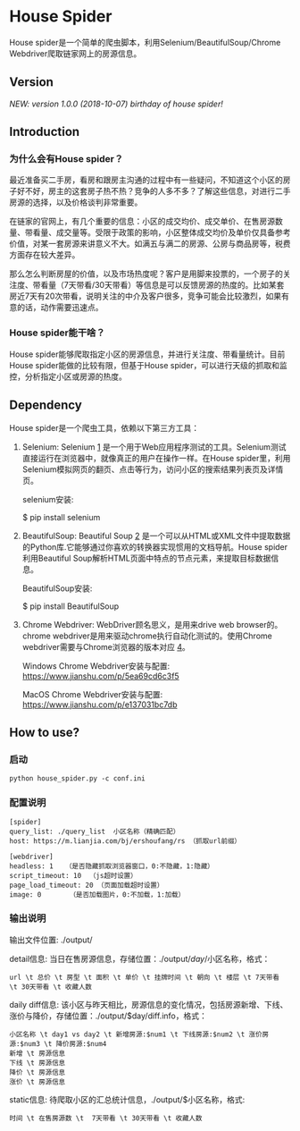 # House Spider 

House spider是一个简单的爬虫脚本，利用Selenium/BeautifulSoup/Chrome Webdriver爬取链家网上的房源信息。

## Version

*NEW: version 1.0.0 (2018-10-07) birthday of house spider!*

## Introduction

### 为什么会有House spider？

最近准备买二手房，看房和跟房主沟通的过程中有一些疑问，不知道这个小区的房子好不好，房主的这套房子热不热？竞争的人多不多？了解这些信息，对进行二手房源的选择，以及价格谈判非常重要。

在链家的官网上，有几个重要的信息：小区的成交均价、成交单价、在售房源数量、带看量、成交量等。受限于政策的影响，小区整体成交均价及单价仅具备参考价值，对某一套房源来讲意义不大。如满五与满二的房源、公房与商品房等，税费方面存在较大差异。

那么怎么判断房屋的价值，以及市场热度呢？客户是用脚来投票的，一个房子的关注度、带看量（7天带看/30天带看）等信息是可以反馈房源的热度的。比如某套房近7天有20次带看，说明关注的中介及客户很多，竞争可能会比较激烈，如果有意的话，动作需要迅速点。

### House spider能干啥？

House spider能够爬取指定小区的房源信息，并进行关注度、带看量统计。目前House spider能做的比较有限，但基于House spider，可以进行天级的抓取和监控，分析指定小区或房源的热度。

## Dependency

House spider是一个爬虫工具，依赖以下第三方工具：

1. Selenium: Selenium [1] 是一个用于Web应用程序测试的工具。Selenium测试直接运行在浏览器中，就像真正的用户在操作一样。在House spider里，利用Selenium模拟网页的翻页、点击等行为，访问小区的搜索结果列表页及详情页。

    selenium安装: 

    $ pip install selenium

2. BeautifulSoup: Beautiful Soup [2] 是一个可以从HTML或XML文件中提取数据的Python库.它能够通过你喜欢的转换器实现惯用的文档导航。House spider利用Beautiful Soup解析HTML页面中特点的节点元素，来提取目标数据信息。

    BeautifulSoup安装: 

    $ pip install BeautifulSoup


3. Chrome Webdriver: WebDriver顾名思义，是用来drive web browser的。chrome webdriver是用来驱动chrome执行自动化测试的。使用Chrome webdriver需要与Chrome浏览器的版本对应 [4]。

    Windows Chrome Webdriver安装与配置: https://www.jianshu.com/p/5ea69cd6c3f5

    MacOS Chrome Webdriver安装与配置: https://www.jianshu.com/p/e137031bc7db

## How to use?

### 启动

    python house_spider.py -c conf.ini

### 配置说明

    [spider]  
    query_list: ./query_list  小区名称（精确匹配）
    host: https://m.lianjia.com/bj/ershoufang/rs （抓取url前缀）

    [webdriver] 
    headless: 1   （是否隐藏抓取浏览器窗口，0:不隐藏，1:隐藏）
    script_timeout: 10  （js超时设置）
    page_load_timeout: 20 （页面加载超时设置）
    image: 0       （是否加载图片，0:不加载，1:加载）

### 输出说明

输出文件位置: ./output/

detail信息: 当日在售房源信息，存储位置：./output/$day/$小区名称，格式：

    url \t 总价 \t 房型 \t 面积 \t 单价 \t 挂牌时间 \t 朝向 \t 楼层 \t 7天带看 \t 30天带看 \t 收藏人数 

daily diff信息: 该小区与昨天相比，房源信息的变化情况，包括房源新增、下线、涨价与降价，存储位置：./output/$day/diff.info，格式：

    小区名称 \t day1 vs day2 \t 新增房源:$num1 \t 下线房源:$num2 \t 涨价房源:$num3 \t 降价房源:$num4
    新增 \t 房源信息
    下线 \t 房源信息
    降价 \t 房源信息
    涨价 \t 房源信息

static信息: 待爬取小区的汇总统计信息，./output/$小区名称，格式:
    
    时间 \t 在售房源数 \t  7天带看 \t 30天带看 \t 收藏人数

[1]:	https://www.seleniumhq.org/
[2]:    https://www.crummy.com/software/BeautifulSoup/bs4/doc/index.zh.html
[3]:    https://docs.seleniumhq.org/projects/webdriver/
[4]:    https://blog.csdn.net/huilan_same/article/details/51896672
